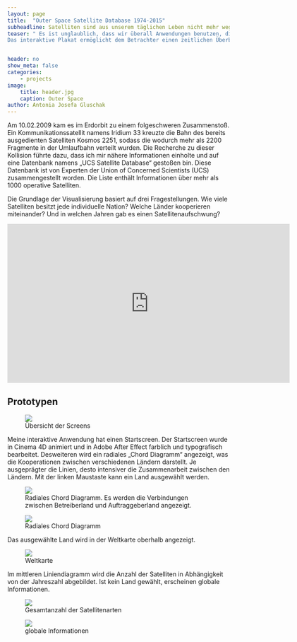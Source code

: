 ```yaml
---
layout: page
title:  "Outer Space Satellite Database 1974-2015"
subheadline: Satelliten sind aus unserem täglichen Leben nicht mehr wegzudenken.
teaser: " Es ist unglaublich, dass wir überall Anwendungen benutzen, die direkt mit Satelliten in Verbindung stehen.
Das interaktive Plakat ermöglicht dem Betrachter einen zeitlichen Überblick der Satellitenanzahl, Art des Satelliten und Besitzer- und Auftraggeberland."


header: no
show_meta: false
categories:
    - projects
image:
    title: header.jpg
    caption: Outer Space
author: Antonia Josefa Gluschak
---
```




Am 10.02.2009 kam es im Erdorbit zu einem folgeschweren Zusammenstoß. Ein Kommunikationssatellit namens Iridium 33 kreuzte die Bahn des bereits ausgedienten Satelliten Kosmos 2251, sodass die wodurch mehr als 2200 Fragmente in der Umlaufbahn verteilt wurden. Die Recherche zu dieser Kollision führte dazu, dass ich mir nähere Informationen einholte und auf eine Datenbank namens „UCS Satellite Database“ gestoßen bin. Diese Datenbank ist von Experten der Union of Concerned Scientists (UCS) zusammengestellt worden. Die Liste enthält Informationen über mehr als 1000 operative Satelliten.

Die Grundlage der Visualisierung basiert auf drei Fragestellungen. Wie viele Satelliten besitzt jede individuelle Nation? Welche Länder kooperieren miteinander? Und in welchen Jahren gab es einen Satellitenaufschwung?



<div class="flex-video"><iframe src="https://player.vimeo.com/video/175610396" width="640" height="360" frameborder="0" webkitallowfullscreen mozallowfullscreen allowfullscreen></iframe></div>





## Prototypen



<figure>
  <img src="{{ site.urlimg }}/interaktiv2.jpg" />
  <figcaption >Übersicht der Screens</figcaption>
</figure>



Meine interaktive Anwendung hat einen Startscreen. Der Startscreen wurde in Cinema 4D animiert und in Adobe After Effect farblich und typografisch bearbeitet.
Desweiteren wird ein radiales „Chord Diagramm“ angezeigt, was die Kooperationen zwischen verschiedenen Ländern darstellt. Je ausgeprägter die Linien, desto intensiver die Zusammenarbeit zwischen den Ländern. Mit der linken Maustaste kann ein Land ausgewählt werden.




<figure>
  <img src="{{ site.urlimg }}/Cchart.jpg" />
  <figcaption >Radiales Chord Diagramm. Es werden die Verbindungen zwischen Betreiberland und Auftraggeberland angezeigt.</figcaption>
</figure>

<figure>
  <img src="{{ site.urlimg }}/radchorddiagramm.jpg" />
  <figcaption >Radiales Chord Diagramm</figcaption>
</figure>



Das aus­gewählte Land wird in der Weltkarte oberhalb angezeigt.


<figure>
  <img src="{{ site.urlimg }}/kartenansicht.jpg" />
  <figcaption >Weltkarte</figcaption>
</figure>


 Im mittleren Liniendiagramm wird die Anzahl der Satelliten in Abhängigkeit von der Jahreszahl abgebildet. Ist kein Land gewählt, erscheinen globale Informationen.


<figure>
  <img src="{{ site.urlimg }}/DiagrammAll.jpg" />
  <figcaption >Gesamtanzahl der Satellitenarten </figcaption>
</figure>

<figure>
  <img src="{{ site.urlimg }}/diagramm.jpg" />
  <figcaption >globale Informationen</figcaption>
</figure>
